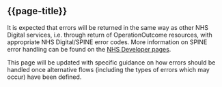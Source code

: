 ## {{page-title}}

It is expected that errors will be returned in the same way as other NHS Digital services, i.e. through return of OperationOutcome resources, with appropriate NHS Digital/SPINE error codes. More information on SPINE error handling can be found on the [NHS Developer pages](https://developer.nhs.uk/apis/spine-core-1-0/resources_error_handling.html).

This page will be updated with specific guidance on how errors should be handled once alternative flows (including the types of errors which may occur) have been defined.



